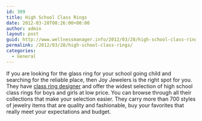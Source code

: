 ```yaml
---
id: 309
title: High School Class Rings
date: 2012-03-28T08:26:00+00:00
author: admin
layout: post
guid: http://www.wellnessmanager.info/2012/03/28/high-school-class-rings/
permalink: /2012/03/28/high-school-class-rings/
categories:
  - General
---
```

If you are looking for the glass ring for your school going child and searching for the reliable place, then Joy Jewelers is the right spot for you. They have [class ring designer](http://www.joyjewelers.com/modules/classrings/) and offer the widest selection of high school class rings for boys and girls at low price. You can browse through all their collections that make your selection easier. They carry more than 700 styles of jewelry items that are quality and fashionable, buy your favorites that really meet your expectations and budget.